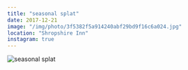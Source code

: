 ```yaml
---
title: "seasonal splat"
date: 2017-12-21
image: "/img/photo/3f5382f5a914240abf29bd9f16c6a024.jpg"
location: "Shropshire Inn"
instagram: true
---
```


![seasonal splat](/img/photo/3f5382f5a914240abf29bd9f16c6a024.jpg)
